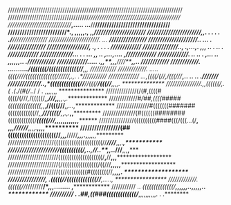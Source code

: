 ////////////////////////////////////////////////////////////////////////////////
/////////////////////////////////////*//////////////////////////////////////////
/////////////////////////////***,..... ...**//**////////////////////////////////
/////////////////////////*.,               ,,,,,., ,,*****//////////////////////
///////////////////////,,.                     .   . .   .  ./**////////////////
///////////////////////.                          ...         **////////////////
/////////////////////.. ...                .                   /*///////////////
//////////////////, .,     .      .     .               .        **/////////////
///////////////**..,  .,...,. ,,,       ..   . ..  .              */////////////
//////////////*... . . ...    ,*,       .. ,...,....              ,/////////////
/////////////. .. ..  .     ,*...    ..     *,,,,,,..             .*////////////
/////////////.....        .,,****,*,,**////*******,,..             *////////////
///////////*/. ........../(((((((/(((((((((((((//***,,,             ////////////
/////////////.   .....*((((//*//((((((((((((((//////**,.,.         .*///////////
////////////// ...,**((((**/(***//*,**/(((///***,..    .. ..      .*****/*//////
//////////////*..,*(((((((((((((//**//(((/******/(((//***,,,,.    **************
////////////////.,,((((((/,. *(  .(*.*/(#(/*../ /    . ,,,,,,,   ***************
//////////////(/(#,((((#((((/(///*,*/(((((/*,,*****///**,,**,,.,.***************
/////////////#*/##,((((#####(((((((((((((((*,,,**//(((///***,,...,**************
///////////////#(((((((#######((((((((((((//*,,**///((((/**,*,.,.**,,***********
///////////////(#((((((########((((((((((((/*****(((((///**,,,,,,,,,,,,*********
////////////////((((((((((####(((/(((...(/**, ,,,*//////***,,,,.**,,,,**********
/////////////////(##(((((((((((((((((((((//*,,,***/////***,,,.,**,,,,,**********
/////////////////////((((((((((((((((((((((//****///*/***,,,.*******,***********
//////////////////////((((((((((/,..,*//*..**,,..*///****,,,********,***********
///////////////////////((((((((((((((((((((/**,**//****,,,**********************
///////////////////////(/((((((((((((((((/((///*****,,,,,***********************
///////////////////////((//(((((((((#((((((((//****,,,,.     *******************
////////////////*,    .(((((//(((((((((((((//****,.....,       *****************
/////////////.          ((((((//*////////**/*,,,........         ,**************
/////////// ..         *((((((((((((((/**,,,,,,..,,,,,..            ************
//////////  .      .##,((###(((((((((((((/***,,,,,,,,,,. .             .********

<!---
elberttulung/elberttulung is a ✨ special ✨ repository because its `README.md` (this file) appears on your GitHub profile.
You can click the Preview link to take a look at your changes.
--->
